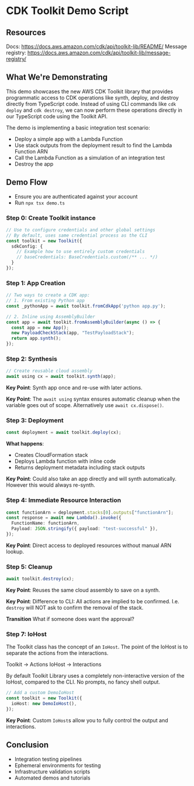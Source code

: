 # CDK Toolkit Demo Script

## Resources

Docs: <https://docs.aws.amazon.com/cdk/api/toolkit-lib/README/>
Message registry: <https://docs.aws.amazon.com/cdk/api/toolkit-lib/message-registry/>

## What We're Demonstrating

This demo showcases the new AWS CDK Toolkit library that provides programmatic access to CDK operations like synth, deploy, and destroy directly from TypeScript code.
Instead of using CLI commands like `cdk deploy` and `cdk destroy`, we can now perform these operations directly in our TypeScript code using the Toolkit API.

The demo is implementing a basic integration test scenario:

- Deploy a simple app with a Lambda Function
- Use stack outputs from the deployment result to find the Lambda Function ARN
- Call the Lambda Function as a simulation of an integration test
- Destroy the app

## Demo Flow

- Ensure you are authenticated against your account
- Run `npx tsx demo.ts`

### Step 0: Create Toolkit instance

```typescript
// Use to configure credentials and other global settings
// By default, uses same credential process as the CLI
const toolkit = new Toolkit({
  sdkConfig: {
    // Example how to use entirely custom credentials
    // baseCredentials: BaseCredentials.custom(/** ... */)
  }
});
```

### Step 1: App Creation

```typescript
// Two ways to create a CDK app:
// 1. From existing Python app
const _pythonApp = await toolkit.fromCdkApp('python app.py');

// 2. Inline using AssemblyBuilder
const app = await toolkit.fromAssemblyBuilder(async () => {
  const app = new App();
  new PayloadCheckStack(app, "TestPayloadStack");
  return app.synth();
});
```

### Step 2: Synthesis

```typescript
// Create reusable cloud assembly
await using cx = await toolkit.synth(app);
```

**Key Point**: Synth app once and re-use with later actions.

**Key Point**: The `await using` syntax ensures automatic cleanup when the variable goes out of scope. Alternatively use `await cx.dispose()`.

### Step 3: Deployment

```typescript
const deployment = await toolkit.deploy(cx);
```

**What happens**:

- Creates CloudFormation stack
- Deploys Lambda function with inline code
- Returns deployment metadata including stack outputs

**Key Point**: Could also take an app directly and will synth automatically. However this would always re-synth.

### Step 4: Immediate Resource Interaction

```typescript
const functionArn = deployment.stacks[0].outputs["functionArn"];
const response = await new Lambda().invoke({
  FunctionName: functionArn,
  Payload: JSON.stringify({ payload: "test-successful" }),
});
```

**Key Point**: Direct access to deployed resources without manual ARN lookup.

### Step 5: Cleanup

```typescript
await toolkit.destroy(cx);
```

**Key Point**: Reuses the same cloud assembly to save on a synth.

**Key Point**: Difference to CLI: All actions are implied to be confirmed.
I.e. `destroy` will NOT ask to confirm the removal of the stack.

**Transition** What if someone does want the approval?

### Step 7: IoHost

The Toolkit class has the concept of an `IoHost`.
The point of the IoHost is to separate the actions from the interactions.

Toolkit -> Actions
IoHost -> Interactions

By default Toolkit Library uses a completely non-interactive version of the IoHost, compared to the CLI.
No prompts, no fancy shell output.

```typescript
// Add a custom DemoIoHost
const toolkit = new Toolkit({
  ioHost: new DemoIoHost(),
});
```

**Key Point**: Custom `IoHost`s allow you to fully control the output and interactions.

## Conclusion

- Integration testing pipelines
- Ephemeral environments for testing
- Infrastructure validation scripts
- Automated demos and tutorials
